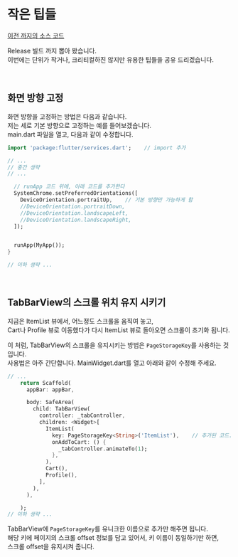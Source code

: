 # 작은 팁들
[이전 까지의 소스 코드](sources/firebase-messaging-lib.zip)  

Release 빌드 까지 뽑아 봤습니다.  
이번에는 단위가 작거나, 크리티컬하진 않지만 유용한 팁들을 공유 드리겠습니다.  

&nbsp;  
## 화면 방향 고정
화면 방향을 고정하는 방법은 다음과 같습니다.  
저는 세로 기본 방향으로 고정하는 예를 들어보겠습니다.  
main.dart 파일을 열고, 다음과 같이 수정합니다.  
``` dart
import 'package:flutter/services.dart';    // import 추가

// ...
// 중간 생략
// ...

  // runApp 코드 위에, 아래 코드를 추가한다
  SystemChrome.setPreferredOrientations([
    DeviceOrientation.portraitUp,    // 기본 방향만 가능하게 함
    //DeviceOrientation.portraitDown,
    //DeviceOrientation.landscapeLeft,
    //DeviceOrientation.landscapeRight,
  ]);


  runApp(MyApp());
}

// 이하 생략 ...
```

&nbsp;  
## TabBarView의 스크롤 위치 유지 시키기
지금은 ItemList 뷰에서, 어느정도 스크롤을 움직여 놓고,  
Cart나 Profile 뷰로 이동했다가 다시 ItemList 뷰로 돌아오면 스크롤이 초기화 됩니다.  

이 처럼, TabBarView의 스크롤을 유지시키는 방법은 `PageStorageKey`를 사용하는 것 입니다.  
사용법은 아주 간단합니다. MainWidget.dart를 열고 아래와 같이 수정해 주세요.  
``` dart
// ...
    return Scaffold(
      appBar: appBar,

      body: SafeArea(
        child: TabBarView(
          controller: _tabController,
          children: <Widget>[
            ItemList(
              key: PageStorageKey<String>('ItemList'),    // 추가된 코드. 나머지는 그대로.
              onAddToCart: () {
                _tabController.animateTo(1);
              },
            ),
            Cart(),
            Profile(),
          ],
        ),
      ),

    );
// 이하 생략 ...
```
TabBarView에 `PageStorageKey`를 유니크한 이름으로 추가만 해주면 됩니다.  
해당 키에 페이지의 스크롤 offset 정보를 담고 있어서, 키 이름이 동일하기만 하면,  
스크롤 offset을 유지시켜 줍니다.  
